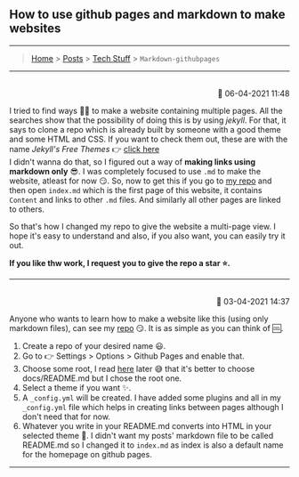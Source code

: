 ## How to use github pages and markdown to make websites
---
> [Home](../index.md) > [Posts](../posts.md) > [Tech Stuff](tposts.md) > `Markdown-githubpages`

---

<br>

<div style="text-align: right">📅 06-04-2021 11:48</div>

I tried to find ways 👷‍♂️ to make a website containing multiple pages. All the searches show that the possibility of doing this is by using *jekyll*. For that, it says to clone a repo which is already built by someone with a good theme and some HTML and CSS. If you want to check them out, these are with the name *Jekyll's Free Themes* 👉 [click here](http://jekyllthemes.org/)   
I didn't wanna do that, so I figured out a way of **making links using markdown only** 😎. I was completely focused to use `.md` to make the website, atleast for now 😏. So, now to get this if you go to [my repo](https://github.com/tapish2000/blog-all) and then open `index.md` which is the first page of this website, it contains `Content` and links to other `.md` files. And similarly all other pages are linked to others.    

So that's how I changed my repo to give the website a multi-page view. I hope it's easy to understand and also, if you also want, you can easily try it out.

**If you like thw work, I request you to give the repo a star ⭐.**

---

<br>


<div style="text-align: right">📅 03-04-2021 14:37</div>

Anyone who wants to learn how to make a website like this (using only markdown files), can see my [repo](https://github.com/tapish2000/blog-all) 😏. It is as simple as you can think of 🆒. 
1. Create a repo of your desired name 😃.
2. Go to 👉 Settings > Options > Github Pages and enable that.
3. Choose some root, I read [here](https://github.com/mkdocs/mkdocs/issues/608#issuecomment-109799721) later 😅 that it's better to choose docs/README.md but I chose the root one.
4. Select a theme if you want ✨.
5. A `_config.yml` will be created. I have added some plugins and all in my `_config.yml` file which helps in creating links between pages although I don't need that for now.
6. Whatever you write in your README.md converts into HTML in your selected theme 🚀. I didn't want my posts' markdown file to be called README.md so I changed it to `index.md` as index is also a default name for the homepage on github pages.

---
